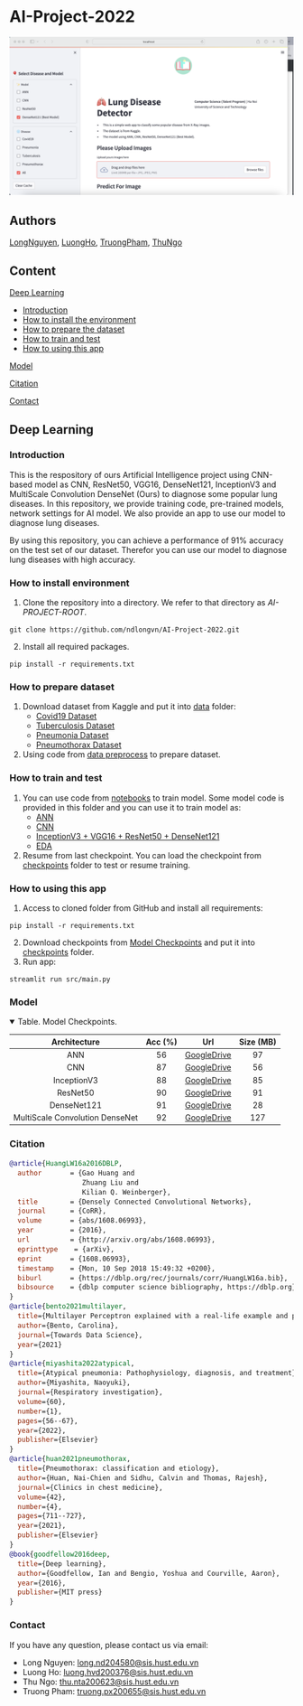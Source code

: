 # AI-Project-2022
![Lung Disease Detector](image/other/interface.png)
## Authors

[LongNguyen](https://github.com/ndlongvn), [LuongHo](https://github.com/LuongHvd), [TruongPham](https://github.com/giacatxt), [ThuNgo](https://github.com/superyogurt)

## Content
[Deep Learning](#deep-learning)
- [Introduction](#introduction)
- [How to install the environment](#how-to-install-environment)
- [How to prepare the dataset](#how-to-prepare-dataset)
- [How to train and test](#how-to-train-and-test)
- [How to using this app](#how-to-using-this-app)

[Model](#model)

[Citation](#citation)

[Contact](#contact)

## Deep Learning
### Introduction

This is the respository of ours Artificial Intelligence project using CNN-based model as CNN, ResNet50, VGG16, DenseNet121, InceptionV3 and MultiScale Convolution DenseNet (Ours) to diagnose some popular lung diseases. In this repository, we provide training code, pre-trained models, network settings for AI model. We also provide an app to use our model to diagnose lung diseases. 

By using this repository, you can achieve a performance of 91% accuracy on the test set of our dataset. Therefor you can use our model to diagnose lung diseases with high accuracy.

### How to install environment

1. Clone the repository into a directory. We refer to that directory as *AI-PROJECT-ROOT*.

```Shell
git clone https://github.com/ndlongvn/AI-Project-2022.git
```

2. Install all required packages.

```Shell
pip install -r requirements.txt
```

### How to prepare dataset

1. Download dataset from Kaggle and put it into <a href="https://github.com/ndlongvn/AI-Project-2022/tree/main/data">data</a> folder:
    - [Covid19 Dataset](http://www.kaggle.com/datasets/prashant268/chest-xray-covid19-pneumonia)
    - [Tuberculosis Dataset](https://www.kaggle.com/datasets/tawsifurrahman/tuberculosis-tb-chest-xray-dataset)
    - [Pneumonia Dataset](https://www.kaggle.com/datasets/paultimothymooney/chest-xray-pneumonia)
    - [Pneumothorax Dataset](https://www.kaggle.com/datasets/vbookshelf/pneumothorax-chest-xray-images-and-masks)
2. Using code from <a href="https://github.com/ndlongvn/AI-Project-2022/blob/main/scripts/data_preprocess.py">data preprocess</a> to prepare dataset.


### How to train and test
1. You can use code from <a href="https://github.com/ndlongvn/AI-Project-2022/tree/main/notebooks">notebooks</a> to train model. Some model code is provided in this folder and you can use it to train model as:
    - [ANN](https://github.com/ndlongvn/AI-Project-2022/blob/main/notebooks/ANN.ipynb)
    - [CNN](https://github.com/ndlongvn/AI-Project-2022/blob/main/notebooks/CNN.ipynb)
    - [InceptionV3 + VGG16 + ResNet50 + DenseNet121](https://github.com/ndlongvn/AI-Project-2022/blob/main/notebooks/Finetune.ipynb)
    - [EDA](https://github.com/ndlongvn/AI-Project-2022/blob/main/notebooks/EDA.ipynb) 
2.  Resume from last checkpoint.
You can load the checkpoint from <a href="https://github.com/ndlongvn/AI-Project-2022/tree/main/checkpoints">checkpoints</a> folder to test or resume training.

### How to using this app
1. Access to cloned folder from GitHub and install all requirements:
```Shell
pip install -r requirements.txt
```
2. Download checkpoints from [Model Checkpoints](#model) and put it into <a href="https://github.com/ndlongvn/AI-Project-2022/tree/main/checkpoints">checkpoints</a> folder.
3. Run app:
```Shell
streamlit run src/main.py
```

### Model

<details open>

<summary>Table. Model Checkpoints.</summary>

<p> </p>

|           Architecture        |   Acc (%) |                                            Url                                           | Size (MB)|
|:-----------------------------:|:--------:|:----------------------------------------------------------------------------------------:|:--------:|
|ANN |   56  |[GoogleDrive](https://drive.google.com/file/d/1gVAakBi_hr5Q5IMKHJZwEE_UjjwojVgY/view?usp=drive_link) |    97  |
|CNN        |   87  |[GoogleDrive](https://drive.google.com/file/d/1U1qMT7jLaRvfAL7QPqt6xJ-BccoqqWxC/view?usp=drive_link) |    56  |
|InceptionV3       |   88  |[GoogleDrive](https://drive.google.com/file/d/1MKnFLCrOY251ClDGsHI9WiYUpeLZFo6D/view?usp=drive_link) |    85  |
|ResNet50        |   90   |[GoogleDrive](https://drive.google.com/file/d/13IDUZwuPN3msVN-Rx3BsBQ23UlACsuO6/view?usp=drive_link) |    91  |
|DenseNet121|   91   |[GoogleDrive](https://drive.google.com/file/d/12PTu5_CjryaFT0RaHZqIipjnwthv_eXJ/view?usp=drive_link) |    28   |
|MultiScale Convolution DenseNet|   92   |[GoogleDrive](https://drive.google.com/file/d/1UttjG5bsNBXiur_-3Io4kk4N6pJ4z9Mk/view?usp=drive_link) |    127  |

</details>

### Citation

```bibtex
@article{HuangLW16a2016DBLP,
  author       = {Gao Huang and
                  Zhuang Liu and
                  Kilian Q. Weinberger},
  title        = {Densely Connected Convolutional Networks},
  journal      = {CoRR},
  volume       = {abs/1608.06993},
  year         = {2016},
  url          = {http://arxiv.org/abs/1608.06993},
  eprinttype    = {arXiv},
  eprint       = {1608.06993},
  timestamp    = {Mon, 10 Sep 2018 15:49:32 +0200},
  biburl       = {https://dblp.org/rec/journals/corr/HuangLW16a.bib},
  bibsource    = {dblp computer science bibliography, https://dblp.org}
}
@article{bento2021multilayer,
  title={Multilayer Perceptron explained with a real-life example and python code: Sentiment analysis},
  author={Bento, Carolina},
  journal={Towards Data Science},
  year={2021}
}
@article{miyashita2022atypical,
  title={Atypical pneumonia: Pathophysiology, diagnosis, and treatment},
  author={Miyashita, Naoyuki},
  journal={Respiratory investigation},
  volume={60},
  number={1},
  pages={56--67},
  year={2022},
  publisher={Elsevier}
}
@article{huan2021pneumothorax,
  title={Pneumothorax: classification and etiology},
  author={Huan, Nai-Chien and Sidhu, Calvin and Thomas, Rajesh},
  journal={Clinics in chest medicine},
  volume={42},
  number={4},
  pages={711--727},
  year={2021},
  publisher={Elsevier}
}
@book{goodfellow2016deep,
  title={Deep learning},
  author={Goodfellow, Ian and Bengio, Yoshua and Courville, Aaron},
  year={2016},
  publisher={MIT press}
}
```

### Contact
If you have any question, please contact us via email:
- Long Nguyen: long.nd204580@sis.hust.edu.vn
- Luong Ho: luong.hvd200376@sis.hust.edu.vn
- Thu Ngo: thu.nta200623@sis.hust.edu.vn
- Truong Pham: truong.px200655@sis.hust.edu.vn




